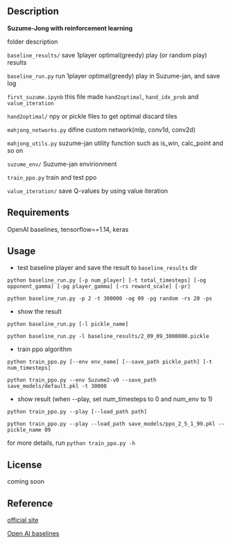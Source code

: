 ## Description

__Suzume-Jong with reinforcement learning__

folder description

`baseline_results/` save 1player optimal(greedy) play (or random play) results

`baseline_run.py` run 1player optimal(greedy) play in Suzume-jan, and save log

`first_suzume.ipynb` this file made `hand2optimal`, `hand_idx_prob` and `value_iteration`

`hand2optimal/` npy or pickle files to get optimal discard tiles

`mahjong_networks.py` difine custom network(mlp, conv1d, conv2d)

`mahjong_utils.py` suzume-jan utility function such as is_win, calc_point and so on

`suzume_env/` Suzume-jan envirionment

`train_ppo.py` train and test ppo

`value_iteration/` save Q-values by using value iteration

## Requirements

OpenAI baselines, tensorflow==1.14, keras

## Usage

- test baseline player and save the result to `baseline_results` dir

`python baseline_run.py [-p num_player] [-t total_timesteps] [-og opponent_gamma] [-pg player_gamma] [-rs reward_scale] [-pr]`

`python baseline_run.py -p 2 -t 300000 -og 09 -pg random -rs 20 -ps`

- show the result 

`python baseline_run.py [-l pickle_name]`

`python baseline_run.py -l baseline_results/2_09_09_3000000.pickle`

- train ppo algorithm

`python train_ppo.py [--env env_name] [--save_path pickle_path] [-t num_timesteps]`

`python train_ppo.py --env Suzume2-v0 --save_path save_models/default.pkl -t 30000`

- show result (when --play, set num_timesteps to 0 and num_env to 1)

`python train_ppo.py --play [--load_path path]`

`python train_ppo.py --play --load_path save_models/ppo_2_5_1_99.pkl --pickle_name 09`

for more details, run `python train_ppo.py -h`

## License

coming soon

## Reference

[official site](https://sugorokuya.jp/p/suzume-jong/)

[Open AI baselines](https://github.com/openai/baselines)